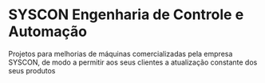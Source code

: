 # SYSCON Engenharia de Controle e Automação

Projetos para melhorias de máquinas comercializadas pela empresa SYSCON, de modo a permitir aos seus clientes a atualização constante dos seus produtos
